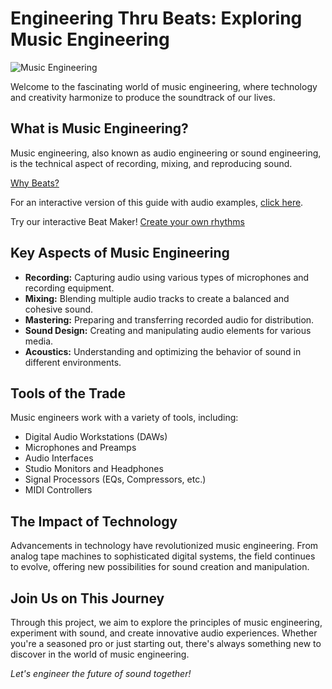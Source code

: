 # Engineering Thru Beats: Exploring Music Engineering

![Music Engineering](path_to_image.jpg)

Welcome to the fascinating world of music engineering, where technology and creativity harmonize to produce the soundtrack of our lives.

## What is Music Engineering?

Music engineering, also known as audio engineering or sound engineering, is the technical aspect of recording, mixing, and reproducing sound.

[Why Beats?](Why%20Beats?.md)

For an interactive version of this guide with audio examples, [click here](link_to_interactive_guide).

Try our interactive Beat Maker! [Create your own rhythms](link_to_beat_maker)

## Key Aspects of Music Engineering

- **Recording:** Capturing audio using various types of microphones and recording equipment.
- **Mixing:** Blending multiple audio tracks to create a balanced and cohesive sound.
- **Mastering:** Preparing and transferring recorded audio for distribution.
- **Sound Design:** Creating and manipulating audio elements for various media.
- **Acoustics:** Understanding and optimizing the behavior of sound in different environments.

## Tools of the Trade

Music engineers work with a variety of tools, including:

- Digital Audio Workstations (DAWs)
- Microphones and Preamps
- Audio Interfaces
- Studio Monitors and Headphones
- Signal Processors (EQs, Compressors, etc.)
- MIDI Controllers

## The Impact of Technology

Advancements in technology have revolutionized music engineering. From analog tape machines to sophisticated digital systems, the field continues to evolve, offering new possibilities for sound creation and manipulation.

## Join Us on This Journey

Through this project, we aim to explore the principles of music engineering, experiment with sound, and create innovative audio experiences. Whether you're a seasoned pro or just starting out, there's always something new to discover in the world of music engineering.

*Let's engineer the future of sound together!*
